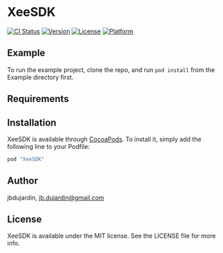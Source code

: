 # XeeSDK

[![CI Status](http://img.shields.io/travis/jbdujardin/XeeSDK.svg?style=flat)](https://travis-ci.org/jbdujardin/XeeSDK)
[![Version](https://img.shields.io/cocoapods/v/XeeSDK.svg?style=flat)](http://cocoapods.org/pods/XeeSDK)
[![License](https://img.shields.io/cocoapods/l/XeeSDK.svg?style=flat)](http://cocoapods.org/pods/XeeSDK)
[![Platform](https://img.shields.io/cocoapods/p/XeeSDK.svg?style=flat)](http://cocoapods.org/pods/XeeSDK)

## Example

To run the example project, clone the repo, and run `pod install` from the Example directory first.

## Requirements

## Installation

XeeSDK is available through [CocoaPods](http://cocoapods.org). To install
it, simply add the following line to your Podfile:

```ruby
pod "XeeSDK"
```

## Author

jbdujardin, jb.dujardin@gmail.com

## License

XeeSDK is available under the MIT license. See the LICENSE file for more info.
